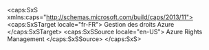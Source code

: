 <?xml version="1.0" encoding="utf-8"?>
<caps:SxS xmlns:caps="http://schemas.microsoft.com/build/caps/2013/11">
  <caps:SxSTarget locale="fr-FR">
    <Token xmlns:xlink="http://www.w3.org/1999/xlink">Gestion des droits Azure</Token>
  </caps:SxSTarget>
  <caps:SxSSource locale="en-US">
    <Token xmlns:xlink="http://www.w3.org/1999/xlink">Azure Rights Management</Token>
  </caps:SxSSource>
</caps:SxS>